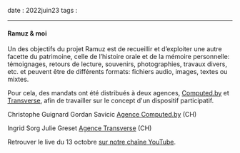 date : 2022juin23
tags : 

---------

#### Ramuz & moi 

Un des objectifs du projet Ramuz est de recueillir et d’exploiter une autre facette du patrimoine, celle de l’histoire orale et de la mémoire personnelle: témoignages, retours de lecture, souvenirs, photographies, travaux divers, etc. et peuvent être de différents formats: fichiers audio, images, textes ou mixtes.

Pour cela, des mandats ont été distribués à deux agences, [Computed.by](https://www.computedby.com/fr) et [ Transverse](https://transverse.ch/), afin de travailler sur le concept d'un dispositif participatif.


Christophe Guignard
Gordan Savicic
[Agence Computed.by](https://www.computedby.com/fr) (CH)

Ingrid Sorg
Julie Greset
[Agence Transverse](https://transverse.ch/) (CH)

  
Retrouver le live du 13 octobre [sur notre chaîne YouTube](https://www.youtube.com/channel/UCTZJM5WsXDkH8QgMdACUNyw).  
